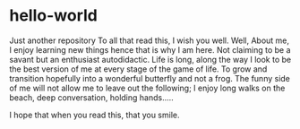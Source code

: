 # hello-world
Just another repository
To all that read this, I wish you well.   Well,  About me, I enjoy learning new things hence that is why I am here.  Not claiming to be a savant but an enthusiast autodidactic.  Life is long, along the way I look to be the best version of me at every stage of the game of life.  To grow and transition hopefully into a wonderful butterfly and not a frog.  The funny side of me will not allow me to leave out the following; I enjoy long walks on the beach, deep conversation, holding hands..... 

I hope that when you read this, that you smile. 

